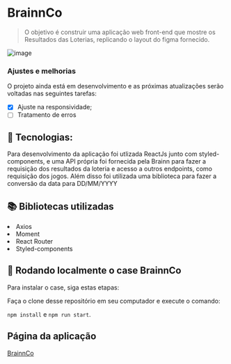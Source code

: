 # BrainnCo

> O objetivo é construir uma aplicação web front-end que mostre os Resultados das Loterias, replicando o layout do figma fornecido.

![image](https://user-images.githubusercontent.com/81276751/142435063-c2495709-fa3b-4ad1-9272-f55c047f0cc1.png)
### Ajustes e melhorias

O projeto ainda está em desenvolvimento e as próximas atualizações serão voltadas nas seguintes tarefas:

- [x] Ajuste na responsividade;
- [ ] Tratamento de erros

## :robot: Tecnologias: 

Para desenvolvimento da aplicação foi utlizada ReactJs junto com styled-components, e uma API própria foi fornecida pela Brainn para fazer a requisição dos resultados da loteria e acesso a outros endpoints, como requisição dos jogos. Além disso foi utilizada uma biblioteca para fazer a conversão da data para DD/MM/YYYY

## :books: Bibliotecas utilizadas 
  <li>Axios</li>
  <li>Moment</li>
  <li>React Router</li>
  <li>Styled-components</li>

## 🚀 Rodando localmente o case BrainnCo

Para instalar o case, siga estas etapas:

Faça o clone desse repositório em seu computador e execute o comando:

`npm install` e `npm run start`.

## Página da aplicação
<a href="http://www.case-brainn.surge.sh">BrainnCo</a> 

